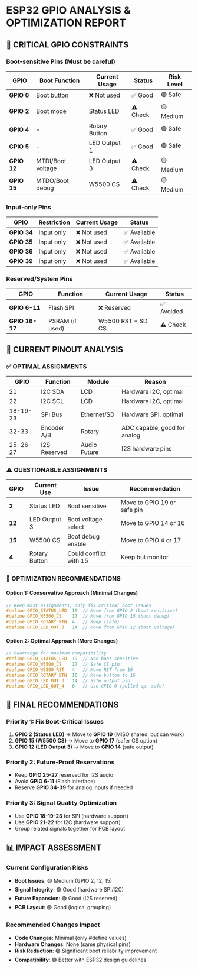 # ESP32 GPIO ANALYSIS & OPTIMIZATION REPORT

## 🚨 **CRITICAL GPIO CONSTRAINTS**

### **Boot-sensitive Pins (Must be careful)**
| GPIO | Boot Function | Current Usage | Status | Risk Level |
|------|---------------|---------------|---------|------------|
| **GPIO 0** | Boot button | ❌ Not used | ✅ Good | 🟢 Safe |
| **GPIO 2** | Boot mode | Status LED | ⚠️ Check | 🟡 Medium |
| **GPIO 4** | - | Rotary Button | ✅ Good | 🟢 Safe |
| **GPIO 5** | - | LED Output 1 | ✅ Good | 🟢 Safe |
| **GPIO 12** | MTDI/Boot voltage | LED Output 3 | ⚠️ Check | 🟡 Medium |
| **GPIO 15** | MTDO/Boot debug | W5500 CS | ⚠️ Check | 🟡 Medium |

### **Input-only Pins**
| GPIO | Restriction | Current Usage | Status |
|------|-------------|---------------|---------|
| **GPIO 34** | Input only | ❌ Not used | ✅ Available |
| **GPIO 35** | Input only | ❌ Not used | ✅ Available |
| **GPIO 36** | Input only | ❌ Not used | ✅ Available |
| **GPIO 39** | Input only | ❌ Not used | ✅ Available |

### **Reserved/System Pins**
| GPIO | Function | Current Usage | Status |
|------|----------|---------------|---------|
| **GPIO 6-11** | Flash SPI | ❌ Reserved | ✅ Avoided |
| **GPIO 16-17** | PSRAM (if used) | W5500 RST + SD CS | ⚠️ Check |

## 📝 **CURRENT PINOUT ANALYSIS**

### **✅ OPTIMAL ASSIGNMENTS**
| GPIO | Function | Module | Reason |
|------|----------|---------|---------|
| 21 | I2C SDA | LCD | Hardware I2C, optimal |
| 22 | I2C SCL | LCD | Hardware I2C, optimal |
| 18-19-23 | SPI Bus | Ethernet/SD | Hardware SPI, optimal |
| 32-33 | Encoder A/B | Rotary | ADC capable, good for analog |
| 25-26-27 | I2S Reserved | Audio Future | I2S hardware pins |

### **⚠️ QUESTIONABLE ASSIGNMENTS**
| GPIO | Current Use | Issue | Recommendation |
|------|-------------|-------|----------------|
| **2** | Status LED | Boot sensitive | Move to GPIO 19 or safe pin |
| **12** | LED Output 3 | Boot voltage select | Move to GPIO 14 or 16 |
| **15** | W5500 CS | Boot debug enable | Move to GPIO 4 or 17 |
| **4** | Rotary Button | Could conflict with 15 | Keep but monitor |

### **🔧 OPTIMIZATION RECOMMENDATIONS**

#### **Option 1: Conservative Approach (Minimal Changes)**
```cpp
// Keep most assignments, only fix critical boot issues
#define GPIO_STATUS_LED  19  // Move from GPIO 2 (boot sensitive)
#define GPIO_W5500_CS    17  // Move from GPIO 15 (boot debug)
#define GPIO_ROTARY_BTN  4   // Keep (safe)
#define GPIO_LED_OUT_3   14  // Move from GPIO 12 (boot voltage)
```

#### **Option 2: Optimal Approach (More Changes)**
```cpp
// Rearrange for maximum compatibility
#define GPIO_STATUS_LED  19  // Non-boot sensitive
#define GPIO_W5500_CS    17  // Safe CS pin
#define GPIO_W5500_RST   4   // Move RST from 16
#define GPIO_ROTARY_BTN  16  // Move button to 16
#define GPIO_LED_OUT_3   14  // Safe output pin
#define GPIO_LED_OUT_4   0   // Use GPIO 0 (pulled up, safe)
```

## 🎯 **FINAL RECOMMENDATIONS**

### **Priority 1: Fix Boot-Critical Issues**
1. **GPIO 2 (Status LED)** → Move to **GPIO 19** (MISO shared, but can work)
2. **GPIO 15 (W5500 CS)** → Move to **GPIO 17** (safer CS option)
3. **GPIO 12 (LED Output 3)** → Move to **GPIO 14** (safe output)

### **Priority 2: Future-Proof Reservations**
- Keep **GPIO 25-27** reserved for I2S audio
- Avoid **GPIO 6-11** (Flash interface)
- Reserve **GPIO 34-39** for analog inputs if needed

### **Priority 3: Signal Quality Optimization**
- Use **GPIO 18-19-23** for SPI (hardware support)
- Use **GPIO 21-22** for I2C (hardware support)
- Group related signals together for PCB layout

## 📊 **IMPACT ASSESSMENT**

### **Current Configuration Risks**
- **Boot Issues**: 🟡 Medium (GPIO 2, 12, 15)
- **Signal Integrity**: 🟢 Good (hardware SPI/I2C)
- **Future Expansion**: 🟢 Good (I2S reserved)
- **PCB Layout**: 🟢 Good (logical grouping)

### **Recommended Changes Impact**
- **Code Changes**: Minimal (only #define values)
- **Hardware Changes**: None (same physical pins)
- **Risk Reduction**: 🟢 Significant boot reliability improvement
- **Compatibility**: 🟢 Better with ESP32 design guidelines
